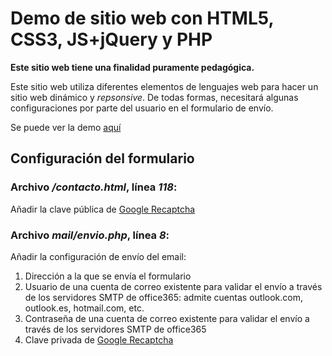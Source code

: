 # Demo de sitio web con HTML5, CSS3, JS+jQuery y PHP
**Este sitio web tiene una finalidad puramente pedagógica.**

Este sitio web utiliza diferentes elementos de lenguajes web para hacer un sitio web dinámico y _repsonsive_. De todas formas, necesitará algunas configuraciones por parte del usuario en el formulario de envío.

Se puede ver la demo [aquí](https://onaweb.es/ow-dhtml-php/)

## Configuración del formulario
### Archivo */contacto.html*, línea *118*:
Añadir la clave pública de [Google Recaptcha](https://www.google.com/recaptcha/admin/)

### Archivo *mail/envio.php*, línea *8*:
Añadir la configuración de envío del email:
1. Dirección a la que se envía el formulario
2. Usuario de una cuenta de correo existente para validar el envío a través de los servidores SMTP de office365: admite cuentas outlook.com, outlook.es, hotmail.com, etc.
3. Contraseña de una cuenta de correo existente para validar el envío a través de los servidores SMTP de office365
4. Clave privada de [Google Recaptcha](https://www.google.com/recaptcha/admin/)



 
